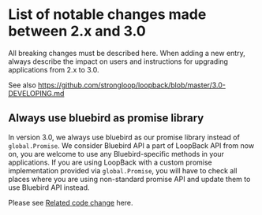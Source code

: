 # List of notable changes made between 2.x and 3.0

All breaking changes must be described here. When adding a new entry,
always describe the impact on users and instructions for upgrading
applications from 2.x to 3.0.

See also https://github.com/strongloop/loopback/blob/master/3.0-DEVELOPING.md

## Always use bluebird as promise library

In version 3.0, we always use bluebird as our promise library instead of `global.Promise`. We consider Bluebird API a part of LoopBack API from now on, you are welcome to use any Bluebird-specific methods in your applications.
If you are using LoopBack with a custom promise implementation provided via `global.Promise`, you will have to check all places where you are using non-standard promise API and update them to use Bluebird API instead.

Please see [Related code change](https://github.com/strongloop/loopback-datasource-juggler/pull/790) here.